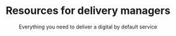 ---
layout: role-index-delivery-managers
title: Resources for delivery managers
subtitle: Everything you need to deliver a digital by default service
audience: delivery-managers
hero: Agile
---